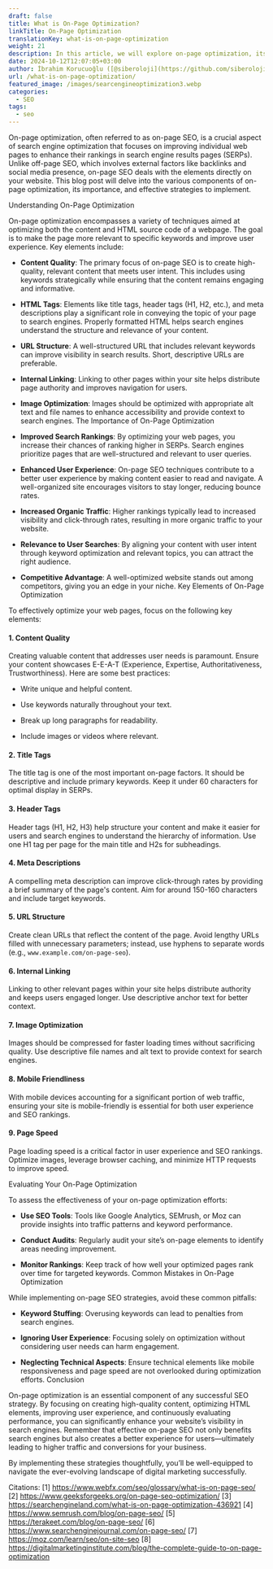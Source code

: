 ```yaml
---
draft: false
title: What is On-Page Optimization?
linkTitle: On-Page Optimization
translationKey: what-is-on-page-optimization
weight: 21
description: In this article, we will explore on-page optimization, its importance, and effective strategies to implement.
date: 2024-10-12T12:07:05+03:00
author: İbrahim Korucuoğlu ([@siberoloji](https://github.com/siberoloji))
url: /what-is-on-page-optimization/
featured_image: /images/searcengineoptimization3.webp
categories:
  - SEO
tags:
  - seo
---
```

On-page optimization, often referred to as on-page SEO, is a crucial aspect of search engine optimization that focuses on improving individual web pages to enhance their rankings in search engine results pages (SERPs). Unlike off-page SEO, which involves external factors like backlinks and social media presence, on-page SEO deals with the elements directly on your website. This blog post will delve into the various components of on-page optimization, its importance, and effective strategies to implement.

Understanding On-Page Optimization

On-page optimization encompasses a variety of techniques aimed at optimizing both the content and HTML source code of a webpage. The goal is to make the page more relevant to specific keywords and improve user experience. Key elements include:

* **Content Quality**: The primary focus of on-page SEO is to create high-quality, relevant content that meets user intent. This includes using keywords strategically while ensuring that the content remains engaging and informative.

* **HTML Tags**: Elements like title tags, header tags (H1, H2, etc.), and meta descriptions play a significant role in conveying the topic of your page to search engines. Properly formatted HTML helps search engines understand the structure and relevance of your content.

* **URL Structure**: A well-structured URL that includes relevant keywords can improve visibility in search results. Short, descriptive URLs are preferable.

* **Internal Linking**: Linking to other pages within your site helps distribute page authority and improves navigation for users.

* **Image Optimization**: Images should be optimized with appropriate alt text and file names to enhance accessibility and provide context to search engines.
The Importance of On-Page Optimization
* **Improved Search Rankings**: By optimizing your web pages, you increase their chances of ranking higher in SERPs. Search engines prioritize pages that are well-structured and relevant to user queries.

* **Enhanced User Experience**: On-page SEO techniques contribute to a better user experience by making content easier to read and navigate. A well-organized site encourages visitors to stay longer, reducing bounce rates.

* **Increased Organic Traffic**: Higher rankings typically lead to increased visibility and click-through rates, resulting in more organic traffic to your website.

* **Relevance to User Searches**: By aligning your content with user intent through keyword optimization and relevant topics, you can attract the right audience.

* **Competitive Advantage**: A well-optimized website stands out among competitors, giving you an edge in your niche.
Key Elements of On-Page Optimization

To effectively optimize your web pages, focus on the following key elements:
#### 1. Content Quality

Creating valuable content that addresses user needs is paramount. Ensure your content showcases E-E-A-T (Experience, Expertise, Authoritativeness, Trustworthiness). Here are some best practices:
* Write unique and helpful content.

* Use keywords naturally throughout your text.

* Break up long paragraphs for readability.

* Include images or videos where relevant.

#### 2. Title Tags

The title tag is one of the most important on-page factors. It should be descriptive and include primary keywords. Keep it under 60 characters for optimal display in SERPs.
#### 3. Header Tags

Header tags (H1, H2, H3) help structure your content and make it easier for users and search engines to understand the hierarchy of information. Use one H1 tag per page for the main title and H2s for subheadings.
#### 4. Meta Descriptions

A compelling meta description can improve click-through rates by providing a brief summary of the page's content. Aim for around 150-160 characters and include target keywords.
#### 5. URL Structure

Create clean URLs that reflect the content of the page. Avoid lengthy URLs filled with unnecessary parameters; instead, use hyphens to separate words (e.g., `www.example.com/on-page-seo`).
#### 6. Internal Linking

Linking to other relevant pages within your site helps distribute authority and keeps users engaged longer. Use descriptive anchor text for better context.
#### 7. Image Optimization

Images should be compressed for faster loading times without sacrificing quality. Use descriptive file names and alt text to provide context for search engines.
#### 8. Mobile Friendliness

With mobile devices accounting for a significant portion of web traffic, ensuring your site is mobile-friendly is essential for both user experience and SEO rankings.
#### 9. Page Speed

Page loading speed is a critical factor in user experience and SEO rankings. Optimize images, leverage browser caching, and minimize HTTP requests to improve speed.

Evaluating Your On-Page Optimization

To assess the effectiveness of your on-page optimization efforts:
* **Use SEO Tools**: Tools like Google Analytics, SEMrush, or Moz can provide insights into traffic patterns and keyword performance.

* **Conduct Audits**: Regularly audit your site’s on-page elements to identify areas needing improvement.

* **Monitor Rankings**: Keep track of how well your optimized pages rank over time for targeted keywords.
Common Mistakes in On-Page Optimization

While implementing on-page SEO strategies, avoid these common pitfalls:
* **Keyword Stuffing**: Overusing keywords can lead to penalties from search engines.

* **Ignoring User Experience**: Focusing solely on optimization without considering user needs can harm engagement.

* **Neglecting Technical Aspects**: Ensure technical elements like mobile responsiveness and page speed are not overlooked during optimization efforts.
Conclusion

On-page optimization is an essential component of any successful SEO strategy. By focusing on creating high-quality content, optimizing HTML elements, improving user experience, and continuously evaluating performance, you can significantly enhance your website’s visibility in search engines. Remember that effective on-page SEO not only benefits search engines but also creates a better experience for users—ultimately leading to higher traffic and conversions for your business.

By implementing these strategies thoughtfully, you’ll be well-equipped to navigate the ever-evolving landscape of digital marketing successfully.

Citations: [1] https://www.webfx.com/seo/glossary/what-is-on-page-seo/ [2] https://www.geeksforgeeks.org/on-page-seo-optimization/ [3] https://searchengineland.com/what-is-on-page-optimization-436921 [4] https://www.semrush.com/blog/on-page-seo/ [5] https://terakeet.com/blog/on-page-seo/ [6] https://www.searchenginejournal.com/on-page-seo/ [7] https://moz.com/learn/seo/on-site-seo [8] https://digitalmarketinginstitute.com/blog/the-complete-guide-to-on-page-optimization
